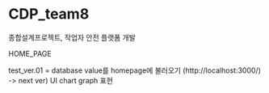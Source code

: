 # CDP_team8
종합설계프로젝트, 작업자 안전 플랫폼 개발

HOME_PAGE

test_ver.01 = database value를 homepage에 불러오기 (http://localhost:3000/)
-> next ver) UI chart graph 표현
